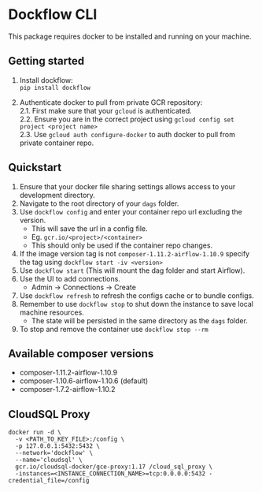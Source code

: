 # Dockflow CLI
This package requires docker to be installed and running on your machine.
## Getting started

1. Install dockflow:  
   `pip install dockflow`

2. Authenticate docker to pull from private GCR repository:  
   2.1. First make sure that your `gcloud` is authenticated.  
   2.2. Ensure you are in the correct project using `gcloud config set project <project name>`  
   2.3. Use `gcloud auth configure-docker` to auth docker to pull from private container repo.  

## Quickstart
1. Ensure that your docker file sharing settings allows access to your development directory.
2. Navigate to the root directory of your ```dags``` folder.
3. Use `dockflow config` and enter your container repo url excluding the version.
    - This will save the url in a config file.
    - Eg. `gcr.io/<project>/<container>`
    - This should only be used if the container repo changes.
4. If the image version tag is not `composer-1.11.2-airflow-1.10.9` specify the tag using `dockflow start -iv <version>`
5. Use `dockflow start` (This will mount the dag folder and start Airflow).
6. Use the UI to add connections.
    - Admin -> Connections -> Create
7. Use `dockflow refresh` to refresh the configs cache or to bundle configs.
8. Remember to use `dockflow stop` to shut down the instance to save local machine resources.
    - The state will be persisted in the same directory as the `dags` folder.
9. To stop and remove the container use `dockflow stop --rm`

## Available composer versions

- composer-1.11.2-airflow-1.10.9
- composer-1.10.6-airflow-1.10.6 (default)
- composer-1.7.2-airflow-1.10.2

## CloudSQL Proxy

```
docker run -d \
  -v <PATH_TO_KEY_FILE>:/config \
  -p 127.0.0.1:5432:5432 \
  --network='dockflow' \
  --name='cloudsql' \
  gcr.io/cloudsql-docker/gce-proxy:1.17 /cloud_sql_proxy \
  -instances=<INSTANCE_CONNECTION_NAME>=tcp:0.0.0.0:5432 -credential_file=/config
```